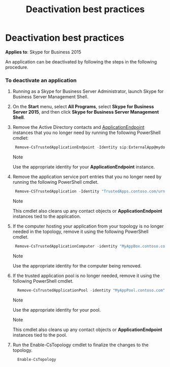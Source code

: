 ﻿---
title: Deactivation best practices
TOCTitle: Deactivation best practices
ms:assetid: ac1ed606-5d62-463f-9891-1308b3cf31dc
ms:mtpsurl: https://msdn.microsoft.com/library/Dn466141(v=office.16)
ms:contentKeyID: 65240054
ms.date: 07/27/2015
mtps_version: v=office.16
---

# Deactivation best practices

**Applies to**: Skype for Business 2015

An application can be deactivated by following the steps in the following procedure.

### To deactivate an application

1. Running as a Skype for Business Server Administrator, launch Skype for Business Server Management Shell.
    
2. On the **Start** menu, select **All Programs**, select **Skype for Business Server 2015**, and then click **Skype for Business Server Management Shell**.

3. Remove the Active Directory contacts and [ApplicationEndpoint](/dotnet/api/microsoft.rtc.collaboration.applicationendpoint?view=ucma-api) instances that you no longer need by running the following PowerShell cmdlet:

   ```powershell
    Remove-CsTrustedApplicationEndpoint -Identity sip:ExternalApp@mydomain.com
   ```    

   > [!NOTE]
   > Use the appropriate identity for your **ApplicationEndpoint** instance.

4. Remove the application service port entries that you no longer need by running the following PowerShell cmdlet.
    
   ```powershell   
    Remove-CSTrustedApplication -Identity "TrustedApps.contoso.com/urn:application:ucmasampleapplication"
   ```

   > [!NOTE]
   > This cmdlet also cleans up any contact objects or **ApplicationEndpoint** instances tied to the application.

5. If the computer hosting your application from your topology is no longer needed in the topology, remove it using the following PowerShell cmdlet.
    
   ```powershell
    Remove-CsTrustedApplicationComputer -identity "MyAppBox.contoso.com"
   ```    

   > [!NOTE]
   > Use the appropriate identity for the computer being removed.

6. If the trusted application pool is no longer needed, remove it using the following PowerShell cmdlet.

   ```powershell    
     Remove-CsTrustedApplicationPool -identity "MyAppPool.contoso.com"
   ```
   
   > [!NOTE]
   > Use the appropriate identity for your pool.

   > [!NOTE]
   > This cmdlet also cleans up any contact objects or **ApplicationEndpoint** instances tied to the pool.

7. Run the Enable-CsTopology cmdlet to finalize the changes to the topology.

   ```powershell
     Enable-CsTopology
   ```

<br/>
